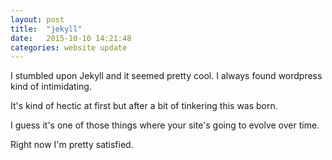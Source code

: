 ```yaml
---
layout: post
title:  "jekyll"
date:   2015-10-10 14:21:48
categories: website update
---
```


I stumbled upon Jekyll and it seemed pretty cool. I always found wordpress kind of intimidating.

It's kind of hectic at first but after a bit of tinkering this was born. 

I guess it's one of those things where your site's going to evolve over time.

Right now I'm pretty satisfied.